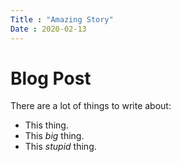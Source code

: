 ```yaml
---
Title : "Amazing Story"
Date : 2020-02-13
---
```

# Blog Post
There are a lot of things to write about:
+ This thing.
+ This *big* thing.
+ This _stupid_ thing.

